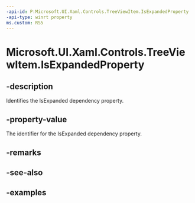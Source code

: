 ```yaml
---
-api-id: P:Microsoft.UI.Xaml.Controls.TreeViewItem.IsExpandedProperty
-api-type: winrt property
ms.custom: RS5
---
```

<!-- Property syntax.
public DependencyProperty IsExpandedProperty { get; }
-->

# Microsoft.UI.Xaml.Controls.TreeViewItem.IsExpandedProperty


## -description

Identifies the IsExpanded dependency property.


## -property-value

The identifier for the IsExpanded dependency property.


## -remarks


## -see-also


## -examples


